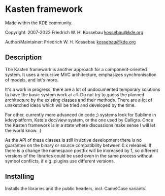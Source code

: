 Kasten framework
================
Made within the KDE community.

Copyright: 2007-2022 Friedrich W. H. Kossebau <kossebau@kde.org>

Author/Maintainer: Friedrich W. H. Kossebau <kossebau@kde.org>


Description
-----------
The Kasten framework is another approach for a component-oriented system.
It uses a recursive MVC architecture, emphasizes synchronisation of models, and
lot's more.

It's a work in progress, there are a lot of undocumented temporary solutions
to have the basic system work at all. Do not try to guess the planned
architecture by the existing classes and their methods. There are a lot of
unsketched ideas which will be tried and developed by the time.

For other, currently more advanced (in code ;) systems look for
Sublime in kdevplatform, Kate's doc/view system, or the one used by Calligra.
Once the Kasten framework is in a state where discussions make sense I will let
the world know. :)

As the API of these classes is still in active development there is no guarantee
on the binary or source compatibility between 0.x releases. If there is a change
the namespace postfix will be increased by 1, so different versions of the libraries
could be used even in the same process without symbol conflicts, if e.g. plugins
use different versions.


Installing
----------
Installs the libraries and the public headers, incl. CamelCase variants.
